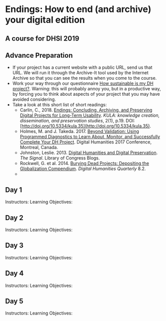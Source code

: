 # Endings: How to end (and archive) your digital edition
## A course for DHSI 2019

## Advance Preparation

 - If your project has a current website with a public URL, send us that URL. We will run it through the Archive-It tool used by the Internet Archive so that you can see the results when you come to the course.
 - Work your way through our questionnaire [How sustainable is my DH project?](https://hcmc.uvic.ca/endings/questionnaire.htm). Warning: this will probably annoy you, but in a productive way, by forcing you to think about aspects of your project that you may have avoided considering.
 - Take a look at this short list of short readings:
   -  Carlin, C., 2018. [Endings: Concluding, Archiving, and Preserving Digital Projects for Long-Term Usability](https://kula.uvic.ca/articles/10.5334/kula.35/). *KULA: knowledge creation, dissemination, and preservation studies*, 2(1), p.19. DOI: [http://doi.org/10.5334/kula.35](http://doi.org/10.5334/kula.35).
   - Holmes, M. and J. Takeda. 2017. [Beyond Validation: Using Programmed Diagnostics to Learn About, Monitor, and Successfully Complete Your DH Project](https://dh2017.adho.org/abstracts/140/140.pdf). Digital Humanities 2017 Conference, Montreal, Canada.
   - Johnston, Leslie. 2013. [Digital Humanities and Digital Preservation](https://blogs.loc.gov/thesignal/2013/04/digital-humanities-and-digital-preservation/). *The Signal*. Library of Congress Blogs.
   - Rockwell, G. et al. 2014. [Burying Dead Projects: Depositing the Globalization Compendium](http://digitalhumanities.org:8081/dhq/vol/8/2/000179/000179.html). *Digital Humanities Quarterly* 8.2.
   - 

## Day 1
Instructors: 
Learning Objectives: 

## Day 2
Instructors: 
Learning Objectives: 

## Day 3
Instructors: 
Learning Objectives:

## Day 4
Instructors:
Learning Objectives:

## Day 5
Instructors:
Learning Objectives:
